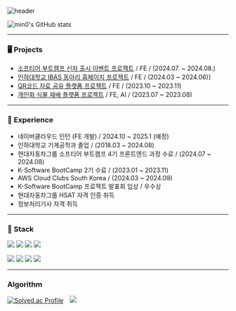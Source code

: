 ![header](https://capsule-render.vercel.app/api?type=rect&color=79EDFF&height=100&section=header&text=JiSeong%20Kim&fontSize=50&fontColor=ffffff)

![min0's GitHub stats](https://github-readme-stats.vercel.app/api?username=JSK0406&show_icons=true&theme=darka&count_private=true)

---

### 🖥️ Projects
- [소프티어 부트캠프 신차 출시 이벤트 프로젝트](https://github.com/softeerbootcamp4th/Team1-Strawberry-FE) / FE / (2024.07. ~ 2024.08.)
- [인하대학교 IBAS 동아리 홈페이지 프로젝트](https://github.com/InhaBas/inhabas.com-front) / FE / (2024.03 ~ 2024.06)]
- [QR코드 자료 공유 플랫폼 프로젝트](https://github.com/poow810/File_Management) / FE / (2023.10 ~ 2023.11)
- [개인화 식물 재배 플랫폼 프로젝트](https://github.com/cnxw4570123/KEBSmartFarm) / FE, AI / (2023.07 ~ 2023.08)

---

### 🧾 Experience
- 네이버클라우드 인턴 (FE 개발) / 2024.10 ~ 2025.1 (예정)
- 인하대학교 기계공학과 졸업 / (2018.03 ~ 2024.08)
- 현대자동차그룹 소프티어 부트캠프 4기 프론트엔드 과정 수료 / (2024.07 ~ 2024.08)
- K-Software BootCamp 2기 수료 / (2023.01 ~ 2023.11)
- AWS Cloud Clubs South Korea / (2024.03 ~ 2024.09)
- K-Software BootCamp 프로젝트 발표회 입상 / 우수상
- 현대자동차그룹 HSAT 자격 인증 취득
- 정보처리기사 자격 취득

---

### 📗 Stack

<img src="https://img.shields.io/badge/HTML5-E34F26?style=for-the-badge&logo=HTML5&logoColor=white"> <img src="https://img.shields.io/badge/CSS3-1572B6?style=for-the-badge&logo=CSS3&logoColor=white"> <img src="https://img.shields.io/badge/TypeScript-3178C6?style=for-the-badge&logo=TypeScript&logoColor=white"> <img src="https://img.shields.io/badge/React-61DAFB?style=for-the-badge&logo=React&logoColor=white">


<img src="https://img.shields.io/badge/TailwindCSS-06B6D4?style=for-the-badge&logo=TailwindCSS&logoColor=white"> <img src="https://img.shields.io/badge/styled--components-DB7093?style=for-the-badge&logo=styledcomponents&logoColor=white"> <img src="https://img.shields.io/badge/ReactQuery-FF4154?style=for-the-badge&logo=react-query&logoColor=white"> <img src="https://img.shields.io/badge/Recoil-3578E5?style=for-the-badge&logo=Recoil&logoColor=white">

---

### Algorithm
[![Solved.ac Profile](http://mazassumnida.wtf/api/v2/generate_badge?boj=mingyi2006)](https://solved.ac/mingyi2006/)　<img src="http://mazandi.herokuapp.com/api?handle=mingyi2006&theme=cold"/>

<!--
**JSK0406/JSK0406** is a ✨ _special_ ✨ repository because its `README.md` (this file) appears on your GitHub profile.

Here are some ideas to get you started:

- 🔭 I’m currently working on ...
- 🌱 I’m currently learning ...
- 👯 I’m looking to collaborate on ...
- 🤔 I’m looking for help with ...
- 💬 Ask me about ...
- 📫 How to reach me: ...
- 😄 Pronouns: ...
- ⚡ Fun fact: ...
-->
